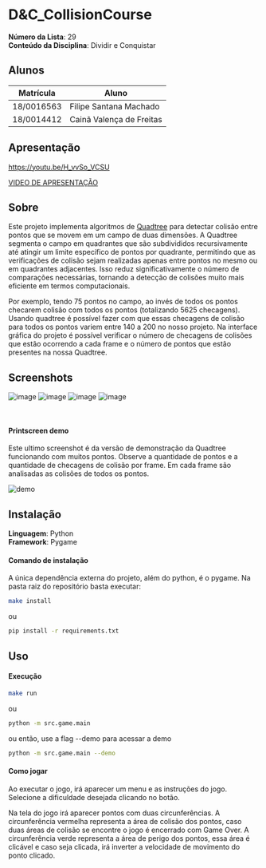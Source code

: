 # D&C_CollisionCourse

**Número da Lista**: 29<br>
**Conteúdo da Disciplina**: Dividir e Conquistar<br>

## Alunos
|Matrícula | Aluno |
| -- | -- |
| 18/0016563  |  Filipe Santana Machado |
| 18/0014412  |  Cainã Valença de Freitas |

## Apresentação

https://youtu.be/H_vvSo_VCSU

[VIDEO DE APRESENTAÇÃO](https://github.com/projeto-de-algoritmos/D-C_CollisionCourse/blob/a3ee393f2ffac2e0938910107fae1976018dfb6c/presentation-video.mp4)

## Sobre 
Este projeto implementa algoritmos de [Quadtree](https://en.wikipedia.org/wiki/Quadtree) para detectar colisão entre pontos que se movem em um campo de duas dimensões. A Quadtree segmenta o campo em quadrantes que são subdivididos recursivamente até atingir um limite específico de pontos por quadrante, permitindo que as verificações de colisão sejam realizadas apenas entre pontos no mesmo ou em quadrantes adjacentes. Isso reduz significativamente o número de comparações necessárias, tornando a detecção de colisões muito mais eficiente em termos computacionais.

Por exemplo, tendo 75 pontos no campo, ao invés de todos os pontos checarem colisão com todos os pontos (totalizando 5625 checagens). Usando quadtree é possível fazer com que essas checagens de colisão para todos os pontos variem entre 140 a 200 no nosso projeto. Na interface gráfica do projeto é possível verificar o número de checagens de colisões que estão ocorrendo a cada frame e o número de pontos que estão presentes na nossa Quadtree.

## Screenshots
![image](https://github.com/projeto-de-algoritmos/D-C_CollisionCourse/assets/40258400/9d317952-9bf9-4848-9cea-bb34fa35f894)
![image](https://github.com/projeto-de-algoritmos/D-C_CollisionCourse/assets/40258400/2309207f-b498-40a8-a907-8bcba7356208)
![image](https://github.com/projeto-de-algoritmos/D-C_CollisionCourse/assets/40258400/55804614-57d2-40f2-8ef6-f02d33cdaded)
![image](https://github.com/projeto-de-algoritmos/D-C_CollisionCourse/assets/40258400/5259310d-201d-4718-ad89-6b97db0fb7c4)

<br>

#### Printscreen demo

Este ultimo screenshot é da versão de demonstração da Quadtree funcionando com muitos pontos.
Observe a quantidade de pontos e a quantidade de checagens de colisão por frame. Em cada frame são analisadas as colisões de todos os pontos.

![demo](https://github.com/projeto-de-algoritmos/D-C_CollisionCourse/assets/40258400/d9f624e0-71fd-4f58-878d-4df0ecbf1260)

## Instalação 
**Linguagem**: Python<br>
**Framework**: Pygame<br>

#### Comando de instalação

A única dependência externa do projeto, além do python, é o pygame.
Na pasta raiz do repositório basta executar:

```sh
make install
```

ou

```sh
pip install -r requirements.txt
```

## Uso 

#### Execução

```sh
make run
```

ou

```sh
python -m src.game.main
```

ou então, use a flag --demo para acessar a demo

```sh
python -m src.game.main --demo
```

#### Como jogar

Ao executar o jogo, irá aparecer um menu e as instruções do jogo.
Selecione a dificuldade desejada clicando no botão.

Na tela do jogo irá aparecer pontos com duas circunferências. 
A circunferência vermelha representa a área de colisão dos pontos, caso duas áreas de colisão se encontre o jogo é encerrado com Game Over.
A circunferência verde representa a área de perigo dos pontos, essa área é clicável e caso seja clicada, irá inverter a velocidade de movimento do ponto clicado.

